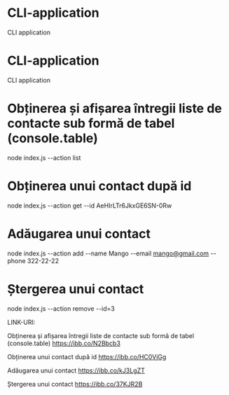 # CLI-application

CLI application

# CLI-application

CLI application

# Obținerea și afișarea întregii liste de contacte sub formă de tabel (console.table)

node index.js --action list

# Obținerea unui contact după id

node index.js --action get --id AeHIrLTr6JkxGE6SN-0Rw

# Adăugarea unui contact

node index.js --action add --name Mango --email mango@gmail.com --phone 322-22-22

# Ștergerea unui contact

node index.js --action remove --id=3

LINK-URI:

Obținerea și afișarea întregii liste de contacte sub formă de tabel (console.table)
https://ibb.co/N2Bbcb3

Obținerea unui contact după id
https://ibb.co/HC0VjGg

Adăugarea unui contact 
https://ibb.co/kJ3LgZT

Ștergerea unui contact
https://ibb.co/37KJR2B